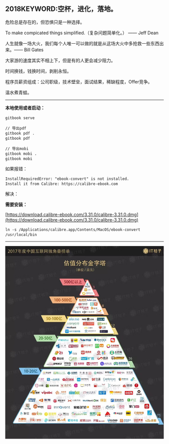## 2018KEYWORD:空杯，进化，落地。

危险总是存在的，但恐惧只是一种选择。

To make compicated things simplified.（复杂问题简单化。） —— Jeff Dean

人生就像一场大火，我们每个人唯一可以做的就是从这场大火中多抢救一些东西出来。—— Bill Gates

大家游的速度其实不相上下，但是有的人更会减少阻力。

时间换钱，钱换时间，剥削永恒。

程序员薪资组成：公司职级，技术壁垒，面试结果，稀缺程度，Offer竞争。

温水煮青蛙。

---

**本地使用或者启动：**

```
gitbook serve

// 导出pdf
gitbook pdf .
gitbook pdf

// 导出mobi
gitbook mobi .
gitbook mobi
```

如果报错：

```
InstallRequiredError: "ebook-convert" is not installed.
Install it from Calibre: https://calibre-ebook.com
```

解决：

**需要安装：**

[https://download.calibre-ebook.com/3.31.0/calibre-3.31.0.dmg](https://download.calibre-ebook.com/3.31.0/calibre-3.31.0.dmg)

```
ln -s /Applications/calibre.app/Contents/MacOS/ebook-convert /usr/local/bin

```

----

![](./resource/2017_it_company_rank.jpeg "2017 Company Rank")
